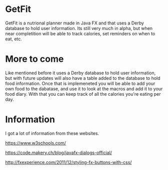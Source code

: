 # GetFit
GetFit is a nutrional planner made in Java FX and that uses a Derby database to hold user information. Its still very much in alpha, but when near completition
will be able to track calories, set reminders on when to eat, etc.

# More to come
Like mentioned before it uses a Derby database to hold user information, but with future updates will also have a table added to the database to hold food information.
Once that is implemeneted you will be able to add your own food to the dabatase, and use it to look at the macros and add it to your food diary.
With that you can keep track of all the calories you're eating per day.

# Information
I got a lot of information from these websites.

https://www.w3schools.com/

https://code.makery.ch/blog/javafx-dialogs-official/

http://fxexperience.com/2011/12/styling-fx-buttons-with-css/
